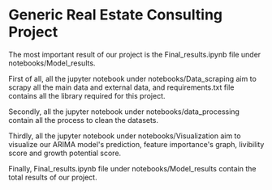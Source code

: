 # Generic Real Estate Consulting Project

The most important result of our project is the Final_results.ipynb file under notebooks/Model_results. 

First of all, all the jupyter notebook under notebooks/Data_scraping aim to scrapy all the main data and external data, and requirements.txt file contains all the library required for this project.

Secondly, all the jupyter notebook under notebooks/data_processing contain all the process to clean the datasets.

Thirdly, all the jupyter notebook under notebooks/Visualization aim to visualize our ARIMA model's prediction, feature importance's graph, livibility score and growth potential score.

Finally, Final_results.ipynb file under notebooks/Model_results contain the total results of our project.